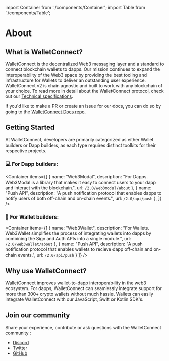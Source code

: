 import Container from './components/Container';
import Table from './components/Table';

# About

## What is WalletConnect?

WalletConnect is the decentralized Web3 messaging layer and a standard to connect blockchain wallets to dapps. Our mission continues to expand the interoperability of the Web3 space by providing the best tooling and infrastructure for Wallets to deliver an outstanding user experience. WalletConnect v2 is chain agnostic and built to work with any blockchain of your choice. To read more in detail about the WalletConnect protocol, check out our [Technical specifications](./specs/readme.md).

If you'd like to make a PR or create an issue for our docs, you can do so by going to the [WalletConnect Docs repo](https://github.com/WalletConnect/walletconnect-docs).

## Getting Started

At WalletConnect, developers are primarily categorized as either Wallet builders or Dapp builders, as each type requires distinct toolkits for their respective projects.

### 💻 For Dapp builders:

<Container
items={[
{
name: "Web3Modal",
description: "For Dapps. Web3Modal is a library that makes it easy to connect users to your dapp and interact with the blockchain.",
url: `/2.0/web3modal/about`
},
{
name: "Push API",
description: "A push notification protocol that enables dapps to notify users of both off-chain and on-chain events.",
url: `/2.0/api/push`
},
]}
/>

### 🔐 For Wallet builders:

<Container
items={[
{
name: "Web3Wallet",
description: "For Wallets. Web3Wallet simplifies the process of integrating wallets into dapps by combining the Sign and Auth APIs into a single module.",
url: `/2.0/web3wallet/about`
},
{
name: "Push API",
description: "A push notification protocol that enables wallets to recieve dapp off-chain and on-chain events.",
url: `/2.0/api/push`
}
]}
/>

## Why use WalletConnect?

WalletConnect improves wallet-to-dapp interoperability in the web3 ecosystem. For dapps, WalletConnect can seamlessly integrate support for more than 300+ crypto wallets without much hassle. Wallets can easily integrate WalletConnect with our JavaScript, Swift or Kotlin SDK's.

## Join our community

Share your experience, contribute or ask questions with the WalletConnect community :

- [Discord](https://discord.walletconnect.org)
- [Twitter](https://twitter.com/walletconnect)
- [GitHub](https://github.com/walletconnect)
